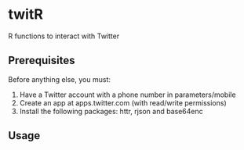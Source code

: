 # twitR
R functions to interact with Twitter

## Prerequisites

Before anything else, you must:
1. Have a Twitter account with a phone number in parameters/mobile
2. Create an app at apps.twitter.com (with read/write permissions)
3. Install the following packages: httr, rjson and base64enc

## Usage


